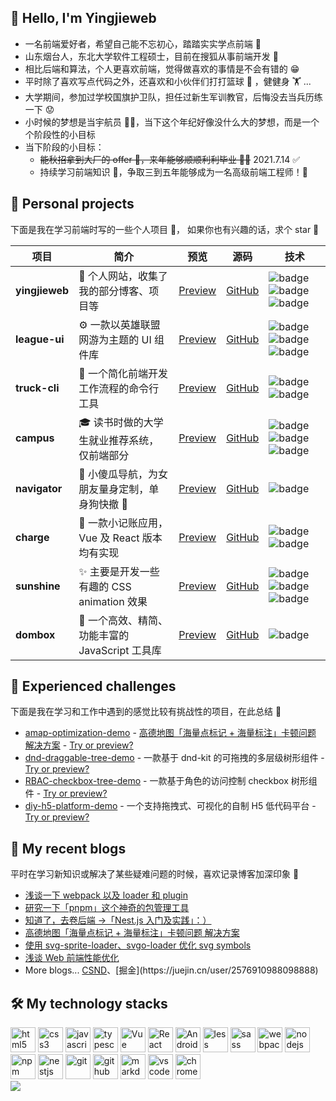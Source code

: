 ## 👋 Hello, I'm Yingjieweb

- 一名前端爱好者，希望自己能不忘初心，踏踏实实学点前端 👻
- 山东烟台人，东北大学软件工程硕士，目前在搜狐从事前端开发 🧱
- 相比后端和算法，个人更喜欢前端，觉得做喜欢的事情是不会有错的 😁
- 平时除了喜欢写点代码之外，还喜欢和小伙伴们打打篮球 🏀 ，健健身 🏋 ...
- 大学期间，参加过学校国旗护卫队，担任过新生军训教官，后悔没去当兵历练一下 😟
- 小时候的梦想是当宇航员 👨‍🚀，当下这个年纪好像没什么大的梦想，而是一个个阶段性的小目标
- 当下阶段的小目标：
  - ~~能秋招拿到大厂的 offer 💪，来年能够顺顺利利毕业 👨‍🎓~~ 2021.7.14 ✅
  - 持续学习前端知识 📌，争取三到五年能够成为一名高级前端工程师！👷

## 🌱 Personal projects

下面是我在学习前端时写的一些个人项目 🧐， 如果你也有兴趣的话，求个 star 🤩

|   项目  |  简介  |  预览  |  源码  |  技术  |
|   ---   |  ---   |  ---  |  ---   |  ---  |
| **yingjieweb** | 👻 个人网站，收集了我的部分博客、项目等 | [Preview](https://yingjieweb.github.io) | [GitHub](https://github.com/yingjieweb/yingjieweb) | <img src="https://img.shields.io/badge/React-20232A?style=flat-square&amp;logo=react&amp;logoColor=61DAFB" alt="badge"> <img src="https://img.shields.io/badge/TS-007ACC?style=flat-square&amp;logo=typescript&amp;logoColor=white" alt="badge"> <img src="https://img.shields.io/badge/Ant Design-0170FE?style=flat-square&amp;logo=antdesign&amp;logoColor=white" alt="badge"> |
| **league-ui** | ⚙️ 一款以英雄联盟网游为主题的 UI 组件库 | [Preview](http://yingjiesongi.gitee.io/league-ui-doc/#/intro) | [GitHub](https://github.com/yingjieweb/league-ui) | <img src="https://img.shields.io/badge/Vue-35495E?style=flat-square&amp;logo=vue.js&amp;logoColor=4FC08" alt="badge"> <img src="https://img.shields.io/badge/Sass-CC6699?style=flat-square&amp;logo=sass&amp;logoColor=white" alt="badge"> <img src="https://img.shields.io/badge/npm-CB3837?style=flat-square&amp;logo=npm&amp;logoColor=white" alt="badge"> |
| **truck-cli** | 🎡 一个简化前端开发工作流程的命令行工具 | [Preview](https://github.com/yingjieweb/truck-cli#-truck-cli) | [GitHub](https://github.com/yingjieweb/truck-cli) | <img src="https://img.shields.io/badge/Node-339933?style=flat-square&amp;logo=node.js&amp;logoColor=white" alt="badge"> <img src="https://img.shields.io/badge/npm-CB3837?style=flat-square&amp;logo=npm&amp;logoColor=white" alt="badge"> |
| **campus** | 🎓 读书时做的大学生就业推荐系统，仅前端部分 | [Preview](https://yingjieweb.github.io/campus/#/login) | [GitHub](https://github.com/yingjieweb/campus) | <img src="https://img.shields.io/badge/Vue-35495E?style=flat-square&amp;logo=vue.js&amp;logoColor=4FC08" alt="badge"> <img src="https://img.shields.io/badge/Element UI-409eff?style=flat-square&amp;logo=Element&amp;logoColor=white" alt="badge"> <img src="https://img.shields.io/badge/ECharts-AA344D?style=flat-square&amp;logo=apacheecharts&amp;logoColor=white" alt="badge"> |
| **navigator**  | 📡 小傻瓜导航，为女朋友量身定制，单身狗快撤 🤪 | [Preview](http://yingjiesongi.gitee.io/navigator/) | [GitHub](https://github.com/yingjieweb/navigator)  | <img src="https://img.shields.io/badge/JQuery-007ACC?style=flat-square&amp;logo=jquery&amp;logoColor=white" alt="badge"> |
| **charge** | 📒 一款小记账应用，Vue 及 React 版本均有实现 | [Preview](http://yingjiesongi.gitee.io/charge/#/money) | [GitHub](https://github.com/yingjieweb/charge) | <img src="https://img.shields.io/badge/Vue-35495E?style=flat-square&amp;logo=vue.js&amp;logoColor=4FC08" alt="badge"> <img src="https://img.shields.io/badge/React-20232A?style=flat-square&amp;logo=react&amp;logoColor=61DAFB" alt="badge"> |
| **sunshine** | ✨ 主要是开发一些有趣的 CSS animation 效果 | [Preview](https://yingjieweb.github.io/sunshine/#/hypnosis-circle) | [GitHub](https://github.com/yingjieweb/sunshine) | <img src="https://img.shields.io/badge/Vue-35495E?style=flat-square&amp;logo=vue.js&amp;logoColor=4FC08" alt="badge"> <img src="https://img.shields.io/badge/Sass-CC6699?style=flat-square&amp;logo=sass&amp;logoColor=white" alt="badge"> <img src="https://img.shields.io/badge/CSS3-1572B6?style=flat-square&amp;logo=css3&amp;logoColor=white" alt="badge"> |
| **dombox** | 🌲 一个高效、精简、功能丰富的 JavaScript 工具库 | [Preview](https://github.com/yingjieweb/dombox) | [GitHub](https://github.com/yingjieweb/dombox) | <img src="https://img.shields.io/badge/JavaScript-F7DF1E?style=flat-square&amp;logo=javascript&amp;logoColor=black" alt="badge"> |

## 🎯 Experienced challenges

下面是我在学习和工作中遇到的感觉比较有挑战性的项目，在此总结 🤔️

- [amap-optimization-demo](https://github.com/yingjieweb/amap-optimization-demo) - [高德地图「海量点标记 + 海量标注」卡顿问题 解决方案](https://blog.csdn.net/Marker__/article/details/124321573?spm=1001.2014.3001.5501) - [Try or preview?](https://yingjieweb.github.io/amap-optimization-demo/)
- [dnd-draggable-tree-demo](https://github.com/yingjieweb/dnd-draggable-tree-demo) - 一款基于 dnd-kit 的可拖拽的多层级树形组件 - [Try or preview?](https://yingjieweb.github.io/dnd-draggable-tree-demo/)
- [RBAC-checkbox-tree-demo](https://github.com/yingjieweb/RBAC-checkbox-tree-demo) - 一款基于角色的访问控制 checkbox 树形组件 - [Try or preview?](https://yingjieweb.github.io/RBAC-checkbox-tree-demo/)
- [diy-h5-platform-demo](https://github.com/yingjieweb/diy-h5-platform-demo) - 一个支持拖拽式、可视化的自制 H5 低代码平台 - [Try or preview?](https://yingjieweb.github.io/diy-h5-platform-demo/)

## 📔 My recent blogs 

平时在学习新知识或解决了某些疑难问题的时候，喜欢记录博客加深印象 📝

- [浅谈一下 webpack 以及 loader 和 plugin](https://blog.csdn.net/Marker__/article/details/131624789?spm=1001.2014.3001.5501)
- [研究一下「pnpm」这个神奇的包管理工具](https://blog.csdn.net/Marker__/article/details/131591549?spm=1001.2014.3001.5501)
- [知道了，去卷后端 →「Nest.js 入门及实践」：）](https://blog.csdn.net/Marker__/article/details/131330275?spm=1001.2014.3001.5501)
- [高德地图「海量点标记 + 海量标注」卡顿问题 解决方案](https://blog.csdn.net/Marker__/article/details/124321573?spm=1001.2014.3001.5501)
- [使用 svg-sprite-loader、svgo-loader 优化 svg symbols](https://blog.csdn.net/Marker__/article/details/123913946?spm=1001.2014.3001.5501)
- [浅谈 Web 前端性能优化](https://blog.csdn.net/Marker__/article/details/122262923?spm=1001.2014.3001.5501)
- More blogs... [CSND](https://blog.csdn.net/Marker__)、[掘金](https://juejin.cn/user/2576910988098888)

## 🛠 My technology stacks

<div style="flex">
  <img src="https://cdn.jsdelivr.net/gh/devicons/devicon/icons/html5/html5-original.svg" width="40" height="40" alt="html5"/>
  <img src="https://cdn.jsdelivr.net/gh/devicons/devicon/icons/css3/css3-original.svg" width="40" height="40" alt="css3"/>
  <img src="https://cdn.jsdelivr.net/gh/devicons/devicon/icons/javascript/javascript-original.svg" width="40" height="40" alt="javascript"/>
  <img src="https://cdn.jsdelivr.net/gh/devicons/devicon/icons/typescript/typescript-original.svg"  width="40" height="40" alt="typescript"/>
  <img src="https://cdn.jsdelivr.net/gh/devicons/devicon/icons/vuejs/vuejs-original.svg" width="40" height="40" alt="Vue"/>
  <img src="https://cdn.jsdelivr.net/gh/devicons/devicon/icons/react/react-original.svg" width="40" height="40" alt="React"/>
  <img src="https://cdn.jsdelivr.net/gh/devicons/devicon/icons/android/android-original.svg"  width="40" height="40" alt="Android"/>
  <img src="https://cdn.jsdelivr.net/gh/devicons/devicon/icons/less/less-plain-wordmark.svg" width="40" height="40" alt="less"/>
  <img src="https://cdn.jsdelivr.net/gh/devicons/devicon/icons/sass/sass-original.svg" width="40" height="40" alt="sass"/>
  <img src="https://cdn.jsdelivr.net/gh/devicons/devicon/icons/webpack/webpack-original.svg" width="40" height="40" alt="webpack"/>
  <img src="https://cdn.jsdelivr.net/gh/devicons/devicon/icons/nodejs/nodejs-original.svg" width="40" height="40" alt="nodejs"/>
  <img src="https://cdn.jsdelivr.net/gh/devicons/devicon/icons/npm/npm-original-wordmark.svg" width="40" height="40" alt="npm"/>
  <img src="https://cdn.jsdelivr.net/gh/devicons/devicon/icons/nestjs/nestjs-plain.svg" width="40" height="40" alt="nestjs"/>
  <img src="https://cdn.jsdelivr.net/gh/devicons/devicon/icons/git/git-original.svg" width="40" height="40" alt="git"/>
  <img src="https://cdn.jsdelivr.net/gh/devicons/devicon/icons/github/github-original.svg"  width="40" height="40" alt="github"/>
  <img src="https://cdn.jsdelivr.net/gh/devicons/devicon/icons/markdown/markdown-original.svg" width="40" height="40" alt="markdown"/>
  <img src="https://cdn.jsdelivr.net/gh/devicons/devicon/icons/vscode/vscode-original.svg" width="40" height="40" alt="vscode"/>
  <img src="https://cdn.jsdelivr.net/gh/devicons/devicon/icons/chrome/chrome-original.svg" width="40" height="40" alt="chrome"/>
</div>

<img src="https://profile-counter.glitch.me/yingjieweb/count.svg" />

<!--
    January 2nd, 2021 6:10 PM
    **yingjieweb/yingjieweb** is a ✨ _special_ ✨ repository
    because its `README.md` (this file) appears on your GitHub profile.

Here are some ideas to get you started:
Here are some ideas to get you started:

    Here are some ideas to get you started:

    - 🔭 I’m currently working on ...
    - 🌱 I’m currently learning ...
    - 👯 I’m looking to collaborate on ...
    - 🤔 I’m looking for help with ...
    - 💬 Ask me about ...
    - 📫 How to reach me: ...
    - 😄 Pronouns: ...
    - ⚡ Fun fact: ...
-->
